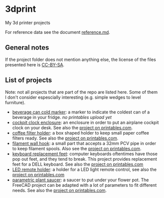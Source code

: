 # 3dprint
My 3d printer projects

For reference data see the document [reference.md](./reference.md).

## General notes
If the project folder does not mention anything else, the license of the files
presented here is [CC-BY-SA][ss_by_sa].

## List of projects
Note: not all projects that are part of the repo are listed here. Some of them
I don't consider espescially interesting (e.g. simple wedges to level 
furniture).

* [beverage can cold marker](./projects/beer-can-cold-marker): a marker to indicate
  the coldest can of a beverage in your fridge. _no printables upload yet_
* [cockpit clock enclosure](./projects/cockpit-clock-enclosure): 
  an enclosure in order to put an airplane cockpit 
  clock on your desk. See also the [project on printables.com](
  https://www.printables.com/model/292694-cockpit-clock-enclosure).
* [coffee filter holder](./projects/coffee-filter-holder): a box shaped
  holder to keep small paper coffee filters ready. See also the 
  [project on printables.com](
  https://www.printables.com/model/317254-small-paper-coffee-filter-holder).
* [filament wall hook](./projects/filament-wall-hook): a small part that accepts
  a 32mm PCV pipe in order to keep filament spools. Also see the 
  [project on printables.com](
  https://www.printables.com/model/316022-wall-hook-for-filament-spool-storage).
* [keyboard replacement feet](./projects/keyboard_replacement_feet): computer
  keyboards oftentimes have those pop out feet, and they tend to break. This
  project provides replacement feet for a DELL keyboard. See also the
  [project on printables.com](
  https://www.printables.com/model/321140-keyboard-replacement-feet-for-dell-keyboard)
* [LED remote holder](./projects/led-remote-holder): a holder for a LED light
  remote control, see also the [project on printables.com](
  https://www.printables.com/model/332527-led-remote-holder)
* [parametric plant saucer](./projects/plant_saucer): a saucer to put under your
  flower pot. The FreeCAD project can be adapted with a lot of parameters to
  fit different needs. See also the [project on printables.com](
  https://www.printables.com/model/309976-parametric-plant-saucer).

[ss_by_sa]: https://creativecommons.org/licenses/by-sa/4.0/
